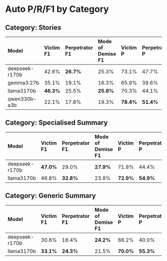 # Auto P/R/F1 by Category

## Category: Stories

| Model          | Victim F1   | Perpetrator F1   | Mode of Demise F1   | Victim P   | Perpetrator P   | Mode of Demise P   | Victim R   | Perpetrator R   | Mode of Demise R   |
|:---------------|:------------|:-----------------|:--------------------|:-----------|:----------------|:-------------------|:-----------|:----------------|:-------------------|
| deepseek-r170b | 42.6%       | **26.7%**        | 25.3%               | 73.1%      | 47.7%           | 41.9%              | 30.1%      | **18.6%**       | 18.1%              |
| gemma3:27b     | 35.1%       | 19.1%            | 16.3%               | 65.9%      | 39.6%           | 26.7%              | 23.9%      | 12.6%           | 11.7%              |
| llama3170b     | **46.3%**   | 25.5%            | **25.8%**           | 70.3%      | 44.1%           | 38.8%              | **34.5%**  | 18.0%           | **19.3%**          |
| qwen330b-a3b   | 22.1%       | 17.8%            | 19.3%               | **78.4%**  | **51.4%**       | **55.6%**          | 12.8%      | 10.8%           | 11.7%              |

## Category: Specialised Summary

| Model          | Victim F1   | Perpetrator F1   | Mode of Demise F1   | Victim P   | Perpetrator P   | Mode of Demise P   | Victim R   | Perpetrator R   | Mode of Demise R   |
|:---------------|:------------|:-----------------|:--------------------|:-----------|:----------------|:-------------------|:-----------|:----------------|:-------------------|
| deepseek-r170b | **47.0%**   | 29.0%            | **27.9%**           | 71.8%      | 44.4%           | 37.6%              | **35.0%**  | 21.6%           | **22.2%**          |
| llama3170b     | 46.8%       | **32.8%**        | 23.8%               | **72.9%**  | **54.9%**       | **43.8%**          | 34.5%      | **23.4%**       | 16.4%              |

## Category: Generic Summary

| Model          | Victim F1   | Perpetrator F1   | Mode of Demise F1   | Victim P   | Perpetrator P   | Mode of Demise P   | Victim R   | Perpetrator R   | Mode of Demise R   |
|:---------------|:------------|:-----------------|:--------------------|:-----------|:----------------|:-------------------|:-----------|:----------------|:-------------------|
| deepseek-r170b | 30.6%       | 18.4%            | **24.2%**           | 66.2%      | 40.0%           | **46.7%**          | 19.9%      | 12.0%           | **16.4%**          |
| llama3170b     | **33.1%**   | **24.3%**        | 21.5%               | **70.0%**  | **55.3%**       | 46.2%              | **21.7%**  | **15.6%**       | 14.0%              |

